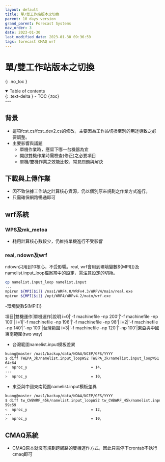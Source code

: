 ```yaml
---
layout: default
title: 單/雙工作站版本之切換
parent: 10 days version
grand_parent: Forecast Systems
nav_order: 3
date: 2023-01-30
last_modified_date: 2023-01-30 09:36:50
tags: forecast CMAQ wrf
---
```


# 單/雙工作站版本之切換

{: .no_toc }

<details open markdown="block">
  <summary>
    Table of contents
  </summary>
  {: .text-delta }
- TOC
{:toc}
</details>
---

## 背景

- 這項fcst.cs/fcst_dev2.cs的修改，主要因為工作站切換至別的用途導致之必要調整。
- 主要影響與議題
  - 單機作業時，應留下哪一台機器為宜
  - 開啟雙機作業時需檢查(修正)之必要項目
  - 單機/雙機作業之效能比較、常見問題與解決

## 下載與上傳作業

- 因不致佔據工作站之計算核心資源，仍以個別原來規劃之作業方式進行。
- 只需確保網路暢通即可

## wrf系統

### WPS及mk_metoa

- 耗用計算核心數較少，仍維持單機進行不受影響

### real, ndown及wrf

ndown只用到10核心，不受影響。real, wrf會用到環境變數${MPI[]}及namelist.input_loop檔案當中的設定，需注意設定的切換。

```bash
cp namelist.input_loop namelist.input
...
mpirun ${MPI[$i]} /nas1/WRF4.0/WRFv4.3/WRFV4/main/real.exe
mpirun ${MPI[$i]} /opt/WRF4/WRFv4.2/main/wrf.exe
```

-環境變數${MPI[]}

項目|雙機運作|單機運作|說明
i=0|'-f machinefile -np 200'|'-f machinefile -np 100'|
i=1|'-f machinefile -np 196'|'-f machinefile -np  98'|
i=2|'-f machinefile -np 140'|'-np 100'|台灣範圍
i=3|'-f machinefile -np 120'|'-np 100'|東亞與中國東南範圍(two way)

- 台灣範圍namelist.input模板差異

```bash
kuang@master /nas1/backup/data/NOAA/NCEP/GFS/YYYY
$ diff TWEPA_3k/namelist.input_loopWS2 TWEPA_3k/namelist.input_loopWS1
64c64
<  nproc_y                             = 14,
---
>  nproc_y                             = 10,
```

- 東亞與中國東南範圍namelist.input模板差異

```bash
kuang@master /nas1/backup/data/NOAA/NCEP/GFS/YYYY
$ diff tw_CWBWRF_45k/namelist.input_loopWS2 tw_CWBWRF_45k/namelist.input_loopWS1
59c59
<  nproc_y                             = 12,
---
>  nproc_y                             = 10,
```

## CMAQ系統

- CMAQ原本就沒有規劃跨網路的雙機運作方式，因此只需停下crontab不執行cmaq即可